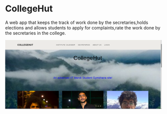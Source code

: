 # CollegeHut
A web app that keeps the track of work done by the secretaries,holds elections and allows students to apply for complaints,rate the work done by the secretaries in the college.

![alt text](https://github.com/Kaustubh1Verma/CollegeHut/blob/master/CollegeHut.png)
